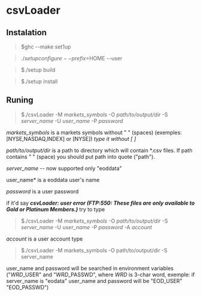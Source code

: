 csvLoader
======

Instalation
-----------
> $ghc --make set1up

> $./setup configure --prefix=$HOME --user

> $./setup build

> $./setup install

Runing
------

> $./csvLoader -M *markets_symbols* -O *path/to/output/dir* -S *server_name* -U *user_name* -P *password* 

 *markets_symbols* is a markets symbols without " " (spaces)
(exemples: [NYSE,NASDAQ,INDEX] or [NYSE]) *type it without [ ]*

 *path/to/output/dir* is a path to directory which will contain *.csv files.
If path contains " " (space) you should put path into quote ("path").

 *server_name* -- now supported only "eoddata"

 user_name* is a eoddata user's name

 *password* is a user password

 if it'd say
 ***csvLoader: user error (FTP:550: These files are only available to Gold or Platinum Members.)***
 try to type
> $./csvLoader -M *markets_symbols* -O *path/to/output/dir* -S *server_name* -U *user_name* -P *password* -A *account*

  *account* is a user account type

> $./csvLoader -M markets_symbols -O path/to/output/dir -S server_name

 user_name and password will be searched in environment variables ("*WRD*_USER" and "*WRD*_PASSWD",
 where *WRD* is 3-char word, exemple: if server_name is "eodata" user_name and password will be "EOD_USER" "EOD_PASSWD")